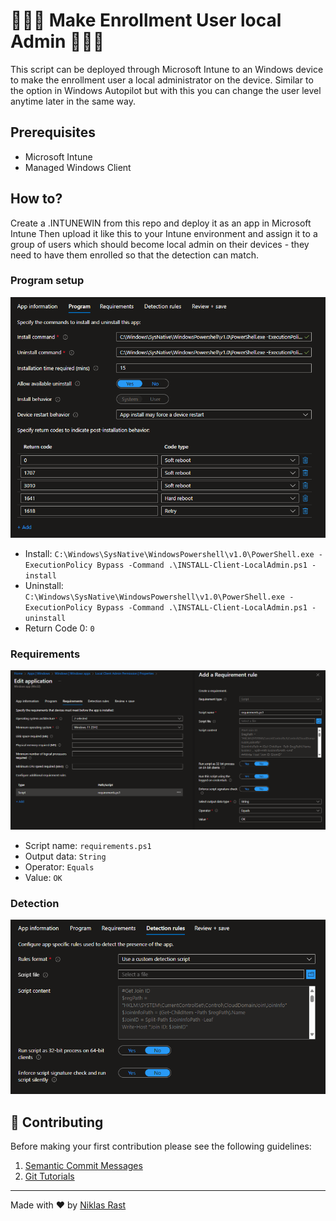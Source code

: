 # 👨🏻‍💻 Make Enrollment User local Admin 👨🏻‍💻

This script can be deployed through Microsoft Intune to an Windows device to make the enrollment user a local administrator on the device. Similar to the option in Windows Autopilot but with this you can change the user level anytime later in the same way.

## Prerequisites

- Microsoft Intune
- Managed Windows Client

## How to?

Create a .INTUNEWIN from this repo and deploy it as an app in Microsoft Intune
Then upload it like this to your Intune environment and assign it to a group of users which should become local admin on their devices - they need to have them enrolled so that the detection can match.

### Program setup
![](/intune-setup.png)
- Install: ```C:\Windows\SysNative\WindowsPowershell\v1.0\PowerShell.exe -ExecutionPolicy Bypass -Command .\INSTALL-Client-LocalAdmin.ps1 -install```
- Uninstall: ```C:\Windows\SysNative\WindowsPowershell\v1.0\PowerShell.exe -ExecutionPolicy Bypass -Command .\INSTALL-Client-LocalAdmin.ps1 -uninstall```
- Return Code 0: ```0```

### Requirements
![](/intune-requirements.png)
- Script name: ```requirements.ps1```
- Output data: ```String```
- Operator: ```Equals```
- Value: ```OK```

### Detection
![](/intune-detection.png)

## 🤝 Contributing

Before making your first contribution please see the following guidelines:
1. [Semantic Commit Messages](https://gist.github.com/joshbuchea/6f47e86d2510bce28f8e7f42ae84c716)
2. [Git Tutorials](https://www.youtube.com/playlist?list=PLu-nSsOS6FRIg52MWrd7C_qSnQp3ZoHwW)

---

Made with ❤️ by [Niklas Rast](https://github.com/niklasrst)
